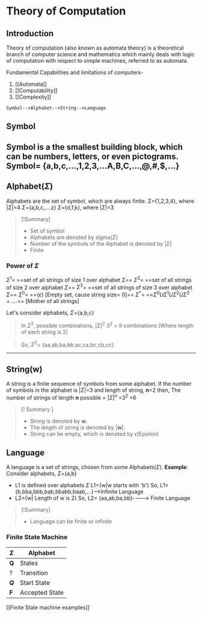 # Theory of Computation
## Introduction
Theory of computation (also known as automata theory) is a theoretical branch of computer science and mathematics which mainly deals with logic of computation with respect to simple machines, referred to as automata.

Fundamental Capabilities and limitations of computers-
1. [[Automata]]
2. [[Computability]]
3. [[Complexity]]

``Symbol-->Alphabet-->String-->Language
``

## Symbol
Symbol is a the smallest building block, which can be numbers, letters, or even pictograms.
**Symbol**= {a,b,c,...,1,2,3,...A,B,C,...,@,#,$,...}
---
## Alphabet($\Sigma$)
Alphabets are the set of symbol, which are always finite.
$\Sigma$={1,2,3,4}, where |$\Sigma$|=4
$\Sigma$={a,b,c,....z}
$\Sigma$={d,f,k}, where |$\Sigma$|=3
> [!Summary]
>- Set of symbol
>- Alphabets are denoted by sigma($\Sigma$)
>- Number of the symbols of the Alphabet is denoted by |$\Sigma$|
>- Finite
### Power of $\Sigma$
$\Sigma^1$= ==set of all strings of size 1 over alphabet $\Sigma$==	
$\Sigma^2$= ==set of all strings of size 2 over alphabet $\Sigma$==	
$\Sigma^3$= ==set of all strings of size 3 over alphabet $\Sigma$==	
$\Sigma^0$= =={$\epsilon$} [Empty set, cause string size= 0]==
$\Sigma^*$= ==$\Sigma^0U\Sigma^1U\Sigma^2U\Sigma^3+....$== [Mother of all strings]

Let's consider alphabets,
$\Sigma$={a,b,c}
>In $\Sigma^2$, possible combinations,
>$|\Sigma|^2$
>$3^2$ = 9 combinations [Where length of each string is 2]

>So,
>$\Sigma^2$= {aa,ab,ba,bb,ac,ca,bc,cb,cc}
---
## String(**w**)
A string is a finite sequence of symbols from some alphabet. 
If the number of symbols in the alphabet is |$\Sigma$|=3 and length of string, **n**=2 then,
The number of strings of length **n** possible = $|\Sigma|^n$
=$3^2$ =6
>[! Summary ]
>- String is denoted by **w**.
>- The length of string is denoted by |**w**|.
>- String can be empty, which is denoted by $\epsilon$(Epsilon)
## Language
A language is a set of strings, chosen from some Alphabets($\Sigma$).
**Example**:
Consider alphabets, $\Sigma$={a,b}
- L1 is defined over alphabets $\Sigma$
  L1={w|w starts with 'b'}
   So, L1={b,bba,bbb,bab,bbabb,baab,...}-->Infinite Language
- L2={w| Length of w is 2}
  So, L2= {aa,ab,ba,bb}----> Finite Language
> [!Summary]
>- Language can be finite or infinite
### Finite State Machine
|$\Sigma$|Alphabet|
|--------|----------|
| **Q**|States |
|$?$|Transition|
|**$Q$**|Start State|
|**F**|Accepted State|

[[Finite State machine examples]]
